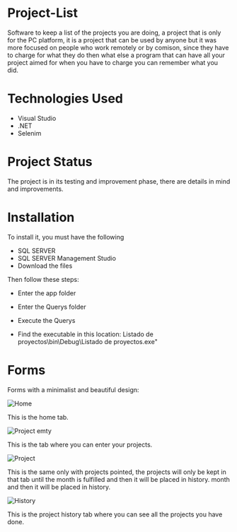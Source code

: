 # Project-List
Software to keep a list of the projects you are doing, a project that is only for the PC platform, 
it is a project that can be used by anyone but it was more focused on people who work remotely or 
by comison, since they have to charge for what they do then what else a program that can have all 
your project aimed for when you have to charge you can remember what you did.


# Technologies Used
* Visual Studio
* .NET
* Selenim


# Project Status
The project is in its testing and improvement phase, there are details in mind and improvements.


# Installation
To install it, you must have the following

* SQL SERVER
* SQL SERVER Management Studio
* Download the files

Then follow these steps:
  * Enter the app folder
    
  * Enter the Querys folder

  * Execute the Querys
  
  * Find the executable in this location: Listado de proyectos\bin\Debug\Listado de proyectos.exe"


# Forms
Forms with a minimalist and beautiful design:

![Home](https://github.com/Engels23rd/Project-List/assets/89677093/ad51ecda-dd29-4980-9c8f-ce6e1a686a1d)

This is the home tab.


![Project emty](https://github.com/Engels23rd/Project-List/assets/89677093/dffc2bc9-6dd0-4311-b5be-01b273c946f8)

This is the tab where you can enter your projects.


![Project](https://github.com/Engels23rd/Project-List/assets/89677093/1510ad38-349f-4ca0-a03c-a794d041069e)

This is the same only with projects pointed, the projects will only be kept in that tab until the month is fulfilled and then it will be placed in history.
month and then it will be placed in history.


![History](https://github.com/Engels23rd/Project-List/assets/89677093/68307091-562f-4586-b58b-3ab1aa46f0e1)

This is the project history tab where you can see all the projects you have done.

